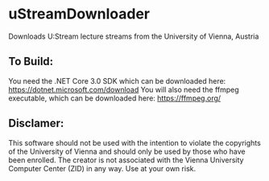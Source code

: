 # uStreamDownloader
Downloads U:Stream lecture streams from the University of Vienna, Austria

## To Build:
You need the .NET Core 3.0 SDK which can be downloaded here:
https://dotnet.microsoft.com/download
You will also need the ffmpeg executable, which can be downloaded here: https://ffmpeg.org/

## Disclamer:
This software should not be used with the intention to violate the copyrights of the University of Vienna and should only be used by those who have been enrolled. The creator is not associated with the Vienna University Computer Center (ZID) in any way. Use at your own risk.
